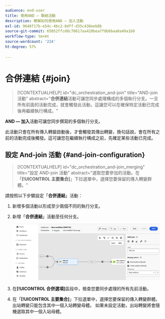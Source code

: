 ```yaml
---
audience: end-user
title: 使用AND — 聯結活動
description: 瞭解如何使用AND — 加入活動
exl-id: 9648f17b-e54c-4bc2-8dff-d35c438eeb8b
source-git-commit: 65052ffcd8c70817aa428bea7f8b6baa0a49a1b0
workflow-type: tm+mt
source-wordcount: '224'
ht-degree: 57%

---
```


# 合併連結 {#join}

>[!CONTEXTUALHELP]
>id="dc_orchestration_and-join"
>title="AND-join 活動"
>abstract="**合併連結**&#x200B;活動可讓您同步處理構成的多個執行分支。一旦所有前面的活動完成，就會觸發此活動。這讓您可以在確保特定活動已完成後再繼續執行構成。"

**AND — 加入**&#x200B;活動可讓您同步撰寫的多個執行分支。

此活動只會在所有傳入轉變啟動後，才會觸發其傳出轉變，換句話說，會在所有之前的活動完成後觸發。這可讓您在繼續執行構成之前，先確定某些活動已完成。

## 設定 And-join 活動 {#and-join-configuration}

>[!CONTEXTUALHELP]
>id="dc_orchestration_and-join_merging"
>title="設定 AND-join 活動"
>abstract="選取您要參加的活動。在「**[!UICONTROL 主要集合]**」下拉選單中，選擇您要保留的傳入轉變群體。"

請按照以下步驟設定「**合併連結**」活動：

1. 新增多個活動以形成至少兩個不同的執行分支。
1. 新增「**合併連結**」活動至任何分支。

   ![](../assets/and-join.png)

1. 在&#x200B;**[!UICONTROL 合併選項]**&#x200B;區段中，檢查您要同步處理的所有先前活動。
1. 在「**[!UICONTROL 主要集合]**」下拉選單中，選擇您要保留的傳入轉變群體。出站轉變只能包含其中一個入站轉變母體。 如果未設定活動，出站轉變將會隨機選取其中一個入站母體。
